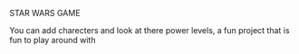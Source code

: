 STAR WARS GAME

You can add charecters and look at there power levels, a fun project that is fun to play around with
